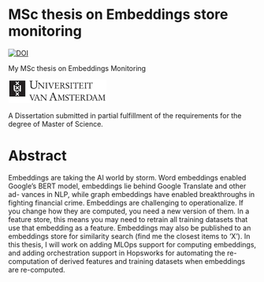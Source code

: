 MSc thesis on Embeddings store monitoring
==========
[![DOI](https://zenodo.org/badge/DOI/110.5281/zenodo.5625651.svg)](https://doi.org/10.5281/zenodo.5625651)

My MSc thesis on Embeddings Monitoring

![](https://raw.githubusercontent.com/theofpa/embeddings-store-thesis/main/images/compacte-logo.jpg)

A Dissertation submitted in partial fulfillment of the requirements for the degree of Master of Science.

Abstract
==========

Embeddings are taking the AI world by storm. Word embeddings enabled Google’s BERT model, embeddings lie behind Google Translate and other ad- vances in NLP, while graph embeddings have enabled breakthroughs in fighting financial crime. Embeddings are challenging to operationalize. If you change how they are computed, you need a new version of them. In a feature store, this means you may need to retrain all training datasets that use that embedding as a feature. Embeddings may also be published to an embeddings store for similarity search (find me the closest items to ‘X’). In this thesis, I will work on adding MLOps support for computing embeddings, and adding orchestration support in Hopsworks for automating the re-computation of derived features and training datasets when embeddings are re-computed.
